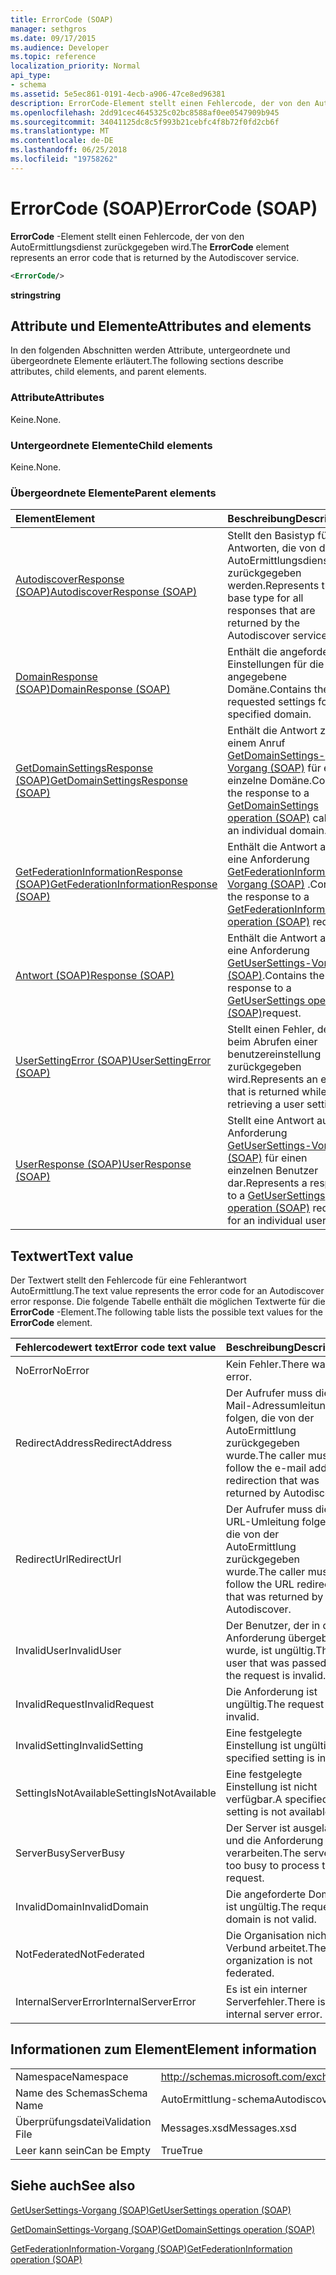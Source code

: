 ```yaml
---
title: ErrorCode (SOAP)
manager: sethgros
ms.date: 09/17/2015
ms.audience: Developer
ms.topic: reference
localization_priority: Normal
api_type:
- schema
ms.assetid: 5e5ec861-0191-4ecb-a906-47ce8ed96381
description: ErrorCode-Element stellt einen Fehlercode, der von den AutoErmittlungsdienst zurückgegeben wird.
ms.openlocfilehash: 2dd91cec4645325c02bc8588af0ee0547909b945
ms.sourcegitcommit: 34041125dc8c5f993b21cebfc4f8b72f0fd2cb6f
ms.translationtype: MT
ms.contentlocale: de-DE
ms.lasthandoff: 06/25/2018
ms.locfileid: "19758262"
---
```

# <a name="errorcode-soap"></a><span data-ttu-id="a025a-103">ErrorCode (SOAP)</span><span class="sxs-lookup"><span data-stu-id="a025a-103">ErrorCode (SOAP)</span></span>

<span data-ttu-id="a025a-104">**ErrorCode** -Element stellt einen Fehlercode, der von den AutoErmittlungsdienst zurückgegeben wird.</span><span class="sxs-lookup"><span data-stu-id="a025a-104">The **ErrorCode** element represents an error code that is returned by the Autodiscover service.</span></span> 
  
```XML
<ErrorCode/>
```

 <span data-ttu-id="a025a-105">**string**</span><span class="sxs-lookup"><span data-stu-id="a025a-105">**string**</span></span>
## <a name="attributes-and-elements"></a><span data-ttu-id="a025a-106">Attribute und Elemente</span><span class="sxs-lookup"><span data-stu-id="a025a-106">Attributes and elements</span></span>

<span data-ttu-id="a025a-107">In den folgenden Abschnitten werden Attribute, untergeordnete und übergeordnete Elemente erläutert.</span><span class="sxs-lookup"><span data-stu-id="a025a-107">The following sections describe attributes, child elements, and parent elements.</span></span>
  
### <a name="attributes"></a><span data-ttu-id="a025a-108">Attribute</span><span class="sxs-lookup"><span data-stu-id="a025a-108">Attributes</span></span>

<span data-ttu-id="a025a-109">Keine.</span><span class="sxs-lookup"><span data-stu-id="a025a-109">None.</span></span>
  
### <a name="child-elements"></a><span data-ttu-id="a025a-110">Untergeordnete Elemente</span><span class="sxs-lookup"><span data-stu-id="a025a-110">Child elements</span></span>

<span data-ttu-id="a025a-111">Keine.</span><span class="sxs-lookup"><span data-stu-id="a025a-111">None.</span></span>
  
### <a name="parent-elements"></a><span data-ttu-id="a025a-112">Übergeordnete Elemente</span><span class="sxs-lookup"><span data-stu-id="a025a-112">Parent elements</span></span>

|<span data-ttu-id="a025a-113">**Element**</span><span class="sxs-lookup"><span data-stu-id="a025a-113">**Element**</span></span>|<span data-ttu-id="a025a-114">**Beschreibung**</span><span class="sxs-lookup"><span data-stu-id="a025a-114">**Description**</span></span>|
|:-----|:-----|
|[<span data-ttu-id="a025a-115">AutodiscoverResponse (SOAP)</span><span class="sxs-lookup"><span data-stu-id="a025a-115">AutodiscoverResponse (SOAP)</span></span>](autodiscoverresponse-soap.md) <br/> |<span data-ttu-id="a025a-116">Stellt den Basistyp für alle Antworten, die von den AutoErmittlungsdienst zurückgegeben werden.</span><span class="sxs-lookup"><span data-stu-id="a025a-116">Represents the base type for all responses that are returned by the Autodiscover service.</span></span>  <br/> |
|[<span data-ttu-id="a025a-117">DomainResponse (SOAP)</span><span class="sxs-lookup"><span data-stu-id="a025a-117">DomainResponse (SOAP)</span></span>](domainresponse-soap.md) <br/> |<span data-ttu-id="a025a-118">Enthält die angeforderten Einstellungen für die angegebene Domäne.</span><span class="sxs-lookup"><span data-stu-id="a025a-118">Contains the requested settings for the specified domain.</span></span>  <br/> |
|[<span data-ttu-id="a025a-119">GetDomainSettingsResponse (SOAP)</span><span class="sxs-lookup"><span data-stu-id="a025a-119">GetDomainSettingsResponse (SOAP)</span></span>](getdomainsettingsresponse-soap.md) <br/> |<span data-ttu-id="a025a-120">Enthält die Antwort zu einem Anruf [GetDomainSettings-Vorgang (SOAP)](getdomainsettings-operation-soap.md) für eine einzelne Domäne.</span><span class="sxs-lookup"><span data-stu-id="a025a-120">Contains the response to a [GetDomainSettings operation (SOAP)](getdomainsettings-operation-soap.md) call for an individual domain.</span></span>  <br/> |
|[<span data-ttu-id="a025a-121">GetFederationInformationResponse (SOAP)</span><span class="sxs-lookup"><span data-stu-id="a025a-121">GetFederationInformationResponse (SOAP)</span></span>](getfederationinformationresponse-soap.md) <br/> |<span data-ttu-id="a025a-122">Enthält die Antwort auf eine Anforderung [GetFederationInformation-Vorgang (SOAP)](getfederationinformation-operation-soap.md) .</span><span class="sxs-lookup"><span data-stu-id="a025a-122">Contains the response to a [GetFederationInformation operation (SOAP)](getfederationinformation-operation-soap.md) request.</span></span>  <br/> |
|[<span data-ttu-id="a025a-123">Antwort (SOAP)</span><span class="sxs-lookup"><span data-stu-id="a025a-123">Response (SOAP)</span></span>](response-soap.md) <br/> |<span data-ttu-id="a025a-124">Enthält die Antwort auf eine Anforderung [GetUserSettings-Vorgang (SOAP)](getusersettings-operation-soap.md).</span><span class="sxs-lookup"><span data-stu-id="a025a-124">Contains the response to a [GetUserSettings operation (SOAP)](getusersettings-operation-soap.md)request.</span></span>  <br/> |
|[<span data-ttu-id="a025a-125">UserSettingError (SOAP)</span><span class="sxs-lookup"><span data-stu-id="a025a-125">UserSettingError (SOAP)</span></span>](usersettingerror-soap.md) <br/> |<span data-ttu-id="a025a-126">Stellt einen Fehler, der beim Abrufen einer benutzereinstellung zurückgegeben wird.</span><span class="sxs-lookup"><span data-stu-id="a025a-126">Represents an error that is returned while retrieving a user setting.</span></span>  <br/> |
|[<span data-ttu-id="a025a-127">UserResponse (SOAP)</span><span class="sxs-lookup"><span data-stu-id="a025a-127">UserResponse (SOAP)</span></span>](userresponse-soap.md) <br/> |<span data-ttu-id="a025a-128">Stellt eine Antwort auf eine Anforderung [GetUserSettings-Vorgang (SOAP)](getusersettings-operation-soap.md) für einen einzelnen Benutzer dar.</span><span class="sxs-lookup"><span data-stu-id="a025a-128">Represents a response to a [GetUserSettings operation (SOAP)](getusersettings-operation-soap.md) request for an individual user.</span></span>  <br/> |
   
## <a name="text-value"></a><span data-ttu-id="a025a-129">Textwert</span><span class="sxs-lookup"><span data-stu-id="a025a-129">Text value</span></span>

<span data-ttu-id="a025a-130">Der Textwert stellt den Fehlercode für eine Fehlerantwort AutoErmittlung.</span><span class="sxs-lookup"><span data-stu-id="a025a-130">The text value represents the error code for an Autodiscover error response.</span></span> <span data-ttu-id="a025a-131">Die folgende Tabelle enthält die möglichen Textwerte für die **ErrorCode** -Element.</span><span class="sxs-lookup"><span data-stu-id="a025a-131">The following table lists the possible text values for the **ErrorCode** element.</span></span> 
  
|<span data-ttu-id="a025a-132">**Fehlercodewert text**</span><span class="sxs-lookup"><span data-stu-id="a025a-132">**Error code text value**</span></span>|<span data-ttu-id="a025a-133">**Beschreibung**</span><span class="sxs-lookup"><span data-stu-id="a025a-133">**Description**</span></span>|
|:-----|:-----|
|<span data-ttu-id="a025a-134">NoError</span><span class="sxs-lookup"><span data-stu-id="a025a-134">NoError</span></span>  <br/> |<span data-ttu-id="a025a-135">Kein Fehler.</span><span class="sxs-lookup"><span data-stu-id="a025a-135">There was no error.</span></span>  <br/> |
|<span data-ttu-id="a025a-136">RedirectAddress</span><span class="sxs-lookup"><span data-stu-id="a025a-136">RedirectAddress</span></span>  <br/> |<span data-ttu-id="a025a-137">Der Aufrufer muss die e-Mail-Adressumleitung folgen, die von der AutoErmittlung zurückgegeben wurde.</span><span class="sxs-lookup"><span data-stu-id="a025a-137">The caller must follow the e-mail address redirection that was returned by Autodiscover.</span></span>  <br/> |
|<span data-ttu-id="a025a-138">RedirectUrl</span><span class="sxs-lookup"><span data-stu-id="a025a-138">RedirectUrl</span></span>  <br/> |<span data-ttu-id="a025a-139">Der Aufrufer muss die URL-Umleitung folgen, die von der AutoErmittlung zurückgegeben wurde.</span><span class="sxs-lookup"><span data-stu-id="a025a-139">The caller must follow the URL redirection that was returned by Autodiscover.</span></span>  <br/> |
|<span data-ttu-id="a025a-140">InvalidUser</span><span class="sxs-lookup"><span data-stu-id="a025a-140">InvalidUser</span></span>  <br/> |<span data-ttu-id="a025a-141">Der Benutzer, der in der Anforderung übergeben wurde, ist ungültig.</span><span class="sxs-lookup"><span data-stu-id="a025a-141">The user that was passed in the request is invalid.</span></span>  <br/> |
|<span data-ttu-id="a025a-142">InvalidRequest</span><span class="sxs-lookup"><span data-stu-id="a025a-142">InvalidRequest</span></span>  <br/> |<span data-ttu-id="a025a-143">Die Anforderung ist ungültig.</span><span class="sxs-lookup"><span data-stu-id="a025a-143">The request is invalid.</span></span>  <br/> |
|<span data-ttu-id="a025a-144">InvalidSetting</span><span class="sxs-lookup"><span data-stu-id="a025a-144">InvalidSetting</span></span>  <br/> |<span data-ttu-id="a025a-145">Eine festgelegte Einstellung ist ungültig.</span><span class="sxs-lookup"><span data-stu-id="a025a-145">A specified setting is invalid.</span></span>  <br/> |
|<span data-ttu-id="a025a-146">SettingIsNotAvailable</span><span class="sxs-lookup"><span data-stu-id="a025a-146">SettingIsNotAvailable</span></span>  <br/> |<span data-ttu-id="a025a-147">Eine festgelegte Einstellung ist nicht verfügbar.</span><span class="sxs-lookup"><span data-stu-id="a025a-147">A specified setting is not available.</span></span>  <br/> |
|<span data-ttu-id="a025a-148">ServerBusy</span><span class="sxs-lookup"><span data-stu-id="a025a-148">ServerBusy</span></span>  <br/> |<span data-ttu-id="a025a-149">Der Server ist ausgelastet und die Anforderung zu verarbeiten.</span><span class="sxs-lookup"><span data-stu-id="a025a-149">The server is too busy to process the request.</span></span>  <br/> |
|<span data-ttu-id="a025a-150">InvalidDomain</span><span class="sxs-lookup"><span data-stu-id="a025a-150">InvalidDomain</span></span>  <br/> |<span data-ttu-id="a025a-151">Die angeforderte Domäne ist ungültig.</span><span class="sxs-lookup"><span data-stu-id="a025a-151">The requested domain is not valid.</span></span>  <br/> |
|<span data-ttu-id="a025a-152">NotFederated</span><span class="sxs-lookup"><span data-stu-id="a025a-152">NotFederated</span></span>  <br/> |<span data-ttu-id="a025a-153">Die Organisation nicht im Verbund arbeitet.</span><span class="sxs-lookup"><span data-stu-id="a025a-153">The organization is not federated.</span></span>  <br/> |
|<span data-ttu-id="a025a-154">InternalServerError</span><span class="sxs-lookup"><span data-stu-id="a025a-154">InternalServerError</span></span>  <br/> |<span data-ttu-id="a025a-155">Es ist ein interner Serverfehler.</span><span class="sxs-lookup"><span data-stu-id="a025a-155">There is an internal server error.</span></span>  <br/> |
   
## <a name="element-information"></a><span data-ttu-id="a025a-156">Informationen zum Element</span><span class="sxs-lookup"><span data-stu-id="a025a-156">Element information</span></span>

|||
|:-----|:-----|
|<span data-ttu-id="a025a-157">Namespace</span><span class="sxs-lookup"><span data-stu-id="a025a-157">Namespace</span></span>  <br/> |http://schemas.microsoft.com/exchange/2010/Autodiscover  <br/> |
|<span data-ttu-id="a025a-158">Name des Schemas</span><span class="sxs-lookup"><span data-stu-id="a025a-158">Schema Name</span></span>  <br/> |<span data-ttu-id="a025a-159">AutoErmittlung-schema</span><span class="sxs-lookup"><span data-stu-id="a025a-159">Autodiscover schema</span></span>  <br/> |
|<span data-ttu-id="a025a-160">Überprüfungsdatei</span><span class="sxs-lookup"><span data-stu-id="a025a-160">Validation File</span></span>  <br/> |<span data-ttu-id="a025a-161">Messages.xsd</span><span class="sxs-lookup"><span data-stu-id="a025a-161">Messages.xsd</span></span>  <br/> |
|<span data-ttu-id="a025a-162">Leer kann sein</span><span class="sxs-lookup"><span data-stu-id="a025a-162">Can be Empty</span></span>  <br/> |<span data-ttu-id="a025a-163">True</span><span class="sxs-lookup"><span data-stu-id="a025a-163">True</span></span>  <br/> |
   
## <a name="see-also"></a><span data-ttu-id="a025a-164">Siehe auch</span><span class="sxs-lookup"><span data-stu-id="a025a-164">See also</span></span>



[<span data-ttu-id="a025a-165">GetUserSettings-Vorgang (SOAP)</span><span class="sxs-lookup"><span data-stu-id="a025a-165">GetUserSettings operation (SOAP)</span></span>](getusersettings-operation-soap.md)
  
[<span data-ttu-id="a025a-166">GetDomainSettings-Vorgang (SOAP)</span><span class="sxs-lookup"><span data-stu-id="a025a-166">GetDomainSettings operation (SOAP)</span></span>](getdomainsettings-operation-soap.md)
  
[<span data-ttu-id="a025a-167">GetFederationInformation-Vorgang (SOAP)</span><span class="sxs-lookup"><span data-stu-id="a025a-167">GetFederationInformation operation (SOAP)</span></span>](getfederationinformation-operation-soap.md)

